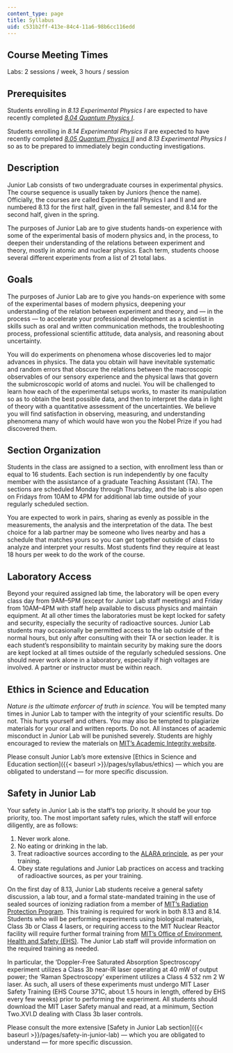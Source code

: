```yaml
---
content_type: page
title: Syllabus
uid: c531b2ff-413e-84c4-11a6-98b6cc116edd
---
```


Course Meeting Times
--------------------

Labs: 2 sessions / week, 3 hours / session

Prerequisites
-------------

Students enrolling in _8.13 Experimental Physics I_ are expected to have recently completed [_8.04_ _Quantum Physics I_](/courses/8-04-quantum-physics-i-spring-2016/).

Students enrolling in _8.14 Experimental Physics II_ are expected to have recently completed [_8.05_ _Quantum Physics II_](/courses/8-05-quantum-physics-ii-fall-2013/) and _8.13 Experimental Physics I_ so as to be prepared to immediately begin conducting investigations. 

Description
-----------

Junior Lab consists of two undergraduate courses in experimental physics. The course sequence is usually taken by Juniors (hence the name). Officially, the courses are called Experimental Physics I and II and are numbered 8.13 for the first half, given in the fall semester, and 8.14 for the second half, given in the spring.

The purposes of Junior Lab are to give students hands-on experience with some of the experimental basis of modern physics and, in the process, to deepen their understanding of the relations between experiment and theory, mostly in atomic and nuclear physics. Each term, students choose several different experiments from a list of 21 total labs.

Goals
-----

The purposes of Junior Lab are to give you hands-on experience with some of the experimental bases of modern physics, deepening your understanding of the relation between experiment and theory, and — in the process — to accelerate your professional development as a scientist in skills such as oral and written communication methods, the troubleshooting process, professional scientific attitude, data analysis, and reasoning about uncertainty.

You will do experiments on phenomena whose discoveries led to major advances in physics. The data you obtain will have inevitable systematic and random errors that obscure the relations between the macroscopic observables of our sensory experience and the physical laws that govern the submicroscopic world of atoms and nuclei. You will be challenged to learn how each of the experimental setups works, to master its manipulation so as to obtain the best possible data, and then to interpret the data in light of theory with a quantitative assessment of the uncertainties. We believe you will find satisfaction in observing, measuring, and understanding phenomena many of which would have won you the Nobel Prize if you had discovered them.

Section Organization
--------------------

Students in the class are assigned to a section, with enrollment less than or equal to 16 students. Each section is run independently by one faculty member with the assistance of a graduate Teaching Assistant (TA). The sections are scheduled Monday through Thursday, and the lab is also open on Fridays from 10AM to 4PM for additional lab time outside of your regularly scheduled section.

You are expected to work in pairs, sharing as evenly as possible in the measurements, the analysis and the interpretation of the data. The best choice for a lab partner may be someone who lives nearby and has a schedule that matches yours so you can get together outside of class to analyze and interpret your results. Most students find they require at least 18 hours per week to do the work of the course.

Laboratory Access
-----------------

Beyond your required assigned lab time, the laboratory will be open every class day from 9AM–5PM (except for Junior Lab staff meetings) and Friday from 10AM–4PM with staff help available to discuss physics and maintain equipment. At all other times the laboratories must be kept locked for safety and security, especially the security of radioactive sources. Junior Lab students may occasionally be permitted access to the lab outside of the normal hours, but only after consulting with their TA or section leader. It is each student’s responsibility to maintain security by making sure the doors are kept locked at all times outside of the regularly scheduled sessions. One should never work alone in a laboratory, especially if high voltages are involved. A partner or instructor must be within reach.

Ethics in Science and Education
-------------------------------

_Nature is the ultimate enforcer of truth in science._ You will be tempted many times in Junior Lab to tamper with the integrity of your scientific results. Do not. This hurts yourself and others. You may also be tempted to plagiarize materials for your oral and written reports. Do not. All instances of academic misconduct in Junior Lab will be punished severely. Students are highly encouraged to review the materials on [MIT’s Academic Integrity website](http://integrity.mit.edu/).

Please consult Junior Lab’s more extensive [Ethics in Science and Education section]({{< baseurl >}}/pages/syllabus/ethics) — which you are obligated to understand — for more specific discussion.

Safety in Junior Lab
--------------------

Your safety in Junior Lab is the staff’s top priority. It should be your top priority, too. The most important safety rules, which the staff will enforce diligently, are as follows:

1.  Never work alone.
2.  No eating or drinking in the lab.
3.  Treat radioactive sources according to the [ALARA principle](https://www.nrc.gov/reading-rm/basic-ref/glossary/alara.html), as per your training.
4.  Obey state regulations and Junior Lab practices on access and tracking of radioactive sources, as per your training.

On the first day of 8.13, Junior Lab students receive a general safety discussion, a lab tour, and a formal state-mandated training in the use of sealed sources of ionizing radiation from a member of [MIT’s Radiation Protection Program](https://ehs-apps.mit.edu/site/radiation-protection/about-radiation-protection-program). This training is required for work in both 8.13 and 8.14. Students who will be performing experiments using biological materials, Class 3b or Class 4 lasers, or requiring access to the MIT Nuclear Reactor facility will require further formal training from [MIT’s Office of Environment, Health and Safety (EHS)](https://ehs.mit.edu/site/). The Junior Lab staff will provide information on the required training as needed.

In particular, the ‘Doppler-Free Saturated Absorption Spectroscopy’ experiment utilizes a Class 3b near-IR laser operating at 40 mW of output power; the ‘Raman Spectroscopy’ experiment utilizes a Class 4 532 nm 2 W laser. As such, all users of these experiments must undergo MIT Laser Safety Training (EHS Course 371C, about 1.5 hours in length, offered by EHS every few weeks) prior to performing the experiment. All students should download the MIT Laser Safety manual and read, at a minimum, Section Two.XVI.D dealing with Class 3b laser controls.

Please consult the more extensive [Safety in Junior Lab section]({{< baseurl >}}/pages/safety-in-junior-lab) — which you are obligated to understand — for more specific discussion.